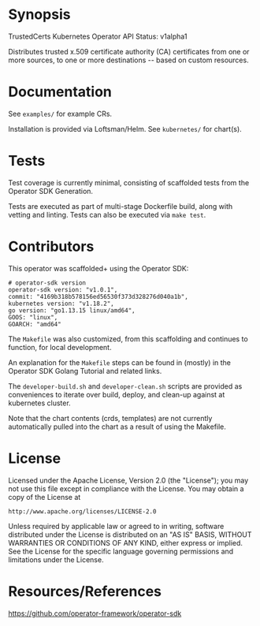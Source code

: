 # Synopsis

TrustedCerts Kubernetes Operator
API Status: v1alpha1

Distributes trusted x.509 certificate authority (CA) certificates from one or more
sources, to one or more destinations -- based on custom resources.

# Documentation

See ```examples/``` for example CRs.

Installation is provided via Loftsman/Helm. See ```kubernetes/``` 
for chart(s).

# Tests

Test coverage is currently minimal, consisting of 
scaffolded tests from the Operator SDK Generation. 

Tests are executed as part of multi-stage Dockerfile build,
along with vetting and linting. Tests can also be executed
via ```make test```.

# Contributors

This operator was scaffolded+ using the Operator SDK:

```
# operator-sdk version
operator-sdk version: "v1.0.1", 
commit: "4169b318b578156ed56530f373d328276d040a1b", 
kubernetes version: "v1.18.2", 
go version: "go1.13.15 linux/amd64", 
GOOS: "linux", 
GOARCH: "amd64"
```

The ```Makefile``` was also customized, from this scaffolding
and continues to function, for local development. 

An explanation for the ```Makefile``` steps can be found in (mostly)
in the Operator SDK Golang Tutorial and related links.

The ```developer-build.sh``` and ```developer-clean.sh``` scripts
are provided as conveniences to iterate over build, deploy, and 
clean-up against at kubernetes cluster. 

Note that the chart contents (crds, templates) are not currently 
automatically pulled into the chart as a result of using the Makefile.

# License

Licensed under the Apache License, Version 2.0 (the "License");
you may not use this file except in compliance with the License.
You may obtain a copy of the License at

    http://www.apache.org/licenses/LICENSE-2.0

Unless required by applicable law or agreed to in writing, software
distributed under the License is distributed on an "AS IS" BASIS,
WITHOUT WARRANTIES OR CONDITIONS OF ANY KIND, either express or implied.
See the License for the specific language governing permissions and
limitations under the License.

# Resources/References

https://github.com/operator-framework/operator-sdk
